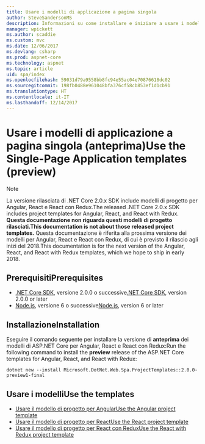 ```yaml
---
title: Usare i modelli di applicazione a pagina singola
author: SteveSandersonMS
description: Informazioni su come installare e iniziare a usare i modelli di progetto in anteprima per applicazioni a pagina singola di ASP.NET Core.
manager: wpickett
ms.author: scaddie
ms.custom: mvc
ms.date: 12/06/2017
ms.devlang: csharp
ms.prod: aspnet-core
ms.technology: aspnet
ms.topic: article
uid: spa/index
ms.openlocfilehash: 59031d79a9558bb8fc94e55ac04e70876618dc02
ms.sourcegitcommit: 198fb0488e961048bfa376cf58cb853ef1d1cb91
ms.translationtype: HT
ms.contentlocale: it-IT
ms.lasthandoff: 12/14/2017
---
```

# <a name="use-the-single-page-application-templates-preview"></a><span data-ttu-id="573a9-103">Usare i modelli di applicazione a pagina singola (anteprima)</span><span class="sxs-lookup"><span data-stu-id="573a9-103">Use the Single-Page Application templates (preview)</span></span>

> [!NOTE]
> <span data-ttu-id="573a9-104">La versione rilasciata di .NET Core 2.0.x SDK include modelli di progetto per Angular, React e React con Redux.</span><span class="sxs-lookup"><span data-stu-id="573a9-104">The released .NET Core 2.0.x SDK includes project templates for Angular, React, and React with Redux.</span></span> <span data-ttu-id="573a9-105">**Questa documentazione non riguarda questi modelli di progetto rilasciati.**</span><span class="sxs-lookup"><span data-stu-id="573a9-105">**This documentation is not about those released project templates.**</span></span> <span data-ttu-id="573a9-106">Questa documentazione è riferita alla prossima versione dei modelli per Angular, React e React con Redux, di cui è previsto il rilascio agli inizi del 2018.</span><span class="sxs-lookup"><span data-stu-id="573a9-106">This documentation is for the next version of the Angular, React, and React with Redux templates, which we hope to ship in early 2018.</span></span>

## <a name="prerequisites"></a><span data-ttu-id="573a9-107">Prerequisiti</span><span class="sxs-lookup"><span data-stu-id="573a9-107">Prerequisites</span></span>

* <span data-ttu-id="573a9-108">[.NET Core SDK](https://www.microsoft.com/net/download), versione 2.0.0 o successive</span><span class="sxs-lookup"><span data-stu-id="573a9-108">[.NET Core SDK](https://www.microsoft.com/net/download), version 2.0.0 or later</span></span>
* <span data-ttu-id="573a9-109">[Node.js](https://nodejs.org), versione 6 o successive</span><span class="sxs-lookup"><span data-stu-id="573a9-109">[Node.js](https://nodejs.org), version 6 or later</span></span>

## <a name="installation"></a><span data-ttu-id="573a9-110">Installazione</span><span class="sxs-lookup"><span data-stu-id="573a9-110">Installation</span></span>

<span data-ttu-id="573a9-111">Eseguire il comando seguente per installare la versione di **anteprima** dei modelli di ASP.NET Core per Angular, React e React con Redux:</span><span class="sxs-lookup"><span data-stu-id="573a9-111">Run the following command to install the **preview** release of the ASP.NET Core templates for Angular, React, and React with Redux:</span></span>

```console
dotnet new --install Microsoft.DotNet.Web.Spa.ProjectTemplates::2.0.0-preview1-final
```

## <a name="use-the-templates"></a><span data-ttu-id="573a9-112">Usare i modelli</span><span class="sxs-lookup"><span data-stu-id="573a9-112">Use the templates</span></span>

- [<span data-ttu-id="573a9-113">Usare il modello di progetto per Angular</span><span class="sxs-lookup"><span data-stu-id="573a9-113">Use the Angular project template</span></span>](xref:spa/angular)
- [<span data-ttu-id="573a9-114">Usare il modello di progetto per React</span><span class="sxs-lookup"><span data-stu-id="573a9-114">Use the React project template</span></span>](xref:spa/react)
- [<span data-ttu-id="573a9-115">Usare il modello di progetto per React con Redux</span><span class="sxs-lookup"><span data-stu-id="573a9-115">Use the React with Redux project template</span></span>](xref:spa/react-with-redux)
